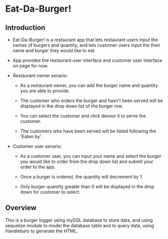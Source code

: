 # Eat-Da-Burger!

## Introduction

* Eat-Da-Burger! is a restaurant app that lets restaurant users input the names of burgers and quantity, and lets customer users input the their name and burger they would like to eat.

* App provides the restaurant user interface and customer user interface on page for now.

* Restaurant owner senario:

    * As a restaurant owner, you can add the burger name and quantity you are able to provide.

    * The customer who orders the burger and hasn't been served will be displayed in the drop down list of the burger row.

    * You can select the customer and click devour it to serve the customer.

    * The customers who have been served will be listed following the 'Eaten by'.

* Customer user senario:

    * As a customer user, you can input your name and select the burger you would like to order from the drop down list and submit your order to the app.

    * Once a burger is ordered, the quantity will decrement by 1.

    * Only burger quantity greater than 0 will be displayed in the drop down for customer to select.

## Overview

This is a burger logger using mySQL database to store data, and using sequelize module to model the database table and to query data, using Handlebars to generate the HTML.